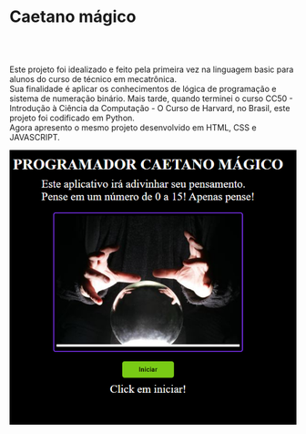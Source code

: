 <h1>Caetano mágico</h1>
<br>
<br>
<p>
  Este projeto foi idealizado  e feito pela primeira vez na linguagem basic para alunos do curso de técnico em mecatrônica.
  <br>
  Sua finalidade é aplicar os conhecimentos de lógica de programação e sistema de numeração binário.
  Mais tarde, quando terminei o curso CC50 - Introdução à Ciência da Computação - O Curso de Harvard, no Brasil, este projeto foi codificado em Python.
  <br>
  Agora apresento o mesmo projeto desenvolvido em HTML, CSS e JAVASCRIPT.
  
</p>
<img src="https://github.com/ProgramadorCaetano/CaetanoMagico/blob/main/images/CaeMagic1.png?raw=true"/>
